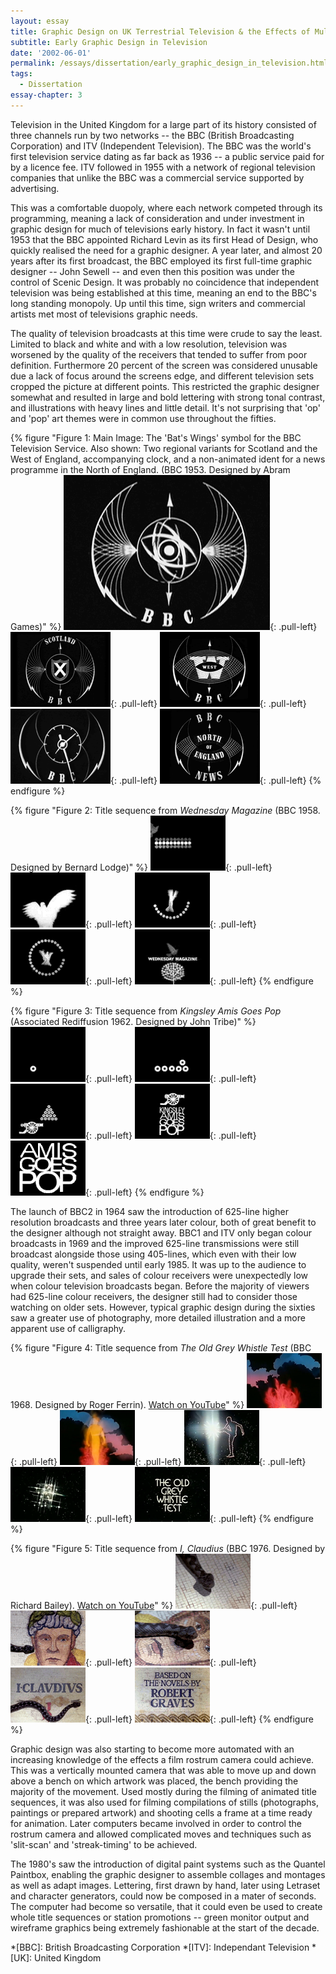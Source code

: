 ```yaml
---
layout: essay
title: Graphic Design on UK Terrestrial Television & the Effects of Multi-Channel Growth
subtitle: Early Graphic Design in Television
date: '2002-06-01'
permalink: /essays/dissertation/early_graphic_design_in_television.html
tags:
  - Dissertation
essay-chapter: 3
---
```

Television in the United Kingdom for a large part of its history consisted of three channels run by two networks -- the BBC (British Broadcasting Corporation) and ITV (Independent Television). The BBC was the world's first television service dating as far back as 1936 -- a public service paid for by a licence fee. ITV followed in 1955 with a network of regional television companies that unlike the BBC was a commercial service supported by advertising.

This was a comfortable duopoly, where each network competed through its programming, meaning a lack of consideration and under investment in graphic design for much of televisions early history. In fact it wasn't until 1953 that the BBC appointed Richard Levin as its first Head of Design, who quickly realised the need for a graphic designer. A year later, and almost 20 years after its first broadcast, the BBC employed its first full-time graphic designer -- John Sewell -- and even then this position was under the control of Scenic Design. It was probably no coincidence that independent television was being established at this time, meaning an end to the BBC's long standing monopoly. Up until this time, sign writers and commercial artists met most of televisions graphic needs.

The quality of television broadcasts at this time were crude to say the least. Limited to black and white and with a low resolution, television was worsened by the quality of the receivers that tended to suffer from poor definition. Furthermore 20 percent of the screen was considered unusable due a lack of focus around the screens edge, and different television sets cropped the picture at different points. This restricted the graphic designer somewhat and resulted in large and bold lettering with strong tonal contrast, and illustrations with heavy lines and little detail. It's not surprising that 'op' and 'pop' art themes were in common use throughout the fifties.

{% figure "Figure 1: Main Image: The 'Bat's Wings' symbol for the BBC Television Service. Also shown: Two regional variants for Scotland and the West of England, accompanying clock, and a non-animated ident for a news programme in the North of England. (BBC 1953. Designed by Abram Games)" %}
![BBC Television Service symbol or 'Bat's Wings'](/assets/images/essays/dissertation/figure-1a.png){: .pull-left}
![BBC Television Service symbol in Scotland](/assets/images/essays/dissertation/figure-1b.png){: .pull-left}
![BBC Television Service symbol in the West](/assets/images/essays/dissertation/figure-1c.png){: .pull-left}
![BBC Television Service clock](/assets/images/essays/dissertation/figure-1d.png){: .pull-left}
![BBC North of England News](/assets/images/essays/dissertation/figure-1e.png){: .pull-left}
{% endfigure %}

{% figure "Figure 2: Title sequence from <cite>Wednesday Magazine</cite> (BBC 1958. Designed by Bernard Lodge)" %}
![Still from 'Wednesday Magazine' opening sequence](/assets/images/essays/dissertation/figure-2a.png){: .pull-left}
![Still from 'Wednesday Magazine' opening sequence](/assets/images/essays/dissertation/figure-2b.png){: .pull-left}
![Still from 'Wednesday Magazine' opening sequence](/assets/images/essays/dissertation/figure-2c.png){: .pull-left}
![Still from 'Wednesday Magazine' opening sequence](/assets/images/essays/dissertation/figure-2d.png){: .pull-left}
![Still from 'Wednesday Magazine' opening sequence](/assets/images/essays/dissertation/figure-2e.png){: .pull-left}
{% endfigure %}

{% figure "Figure 3: Title sequence from <cite>Kingsley Amis Goes Pop</cite> (Associated Rediffusion 1962. Designed by John Tribe)" %}
![Still from 'Kingsley Amis Goes Pop' opening sequence](/assets/images/essays/dissertation/figure-3a.png){: .pull-left}
![Still from 'Kingsley Amis Goes Pop' opening sequence](/assets/images/essays/dissertation/figure-3b.png){: .pull-left}
![Still from 'Kingsley Amis Goes Pop' opening sequence](/assets/images/essays/dissertation/figure-3c.png){: .pull-left}
![Still from 'Kingsley Amis Goes Pop' opening sequence](/assets/images/essays/dissertation/figure-3d.png){: .pull-left}
![Still from 'Kingsley Amis Goes Pop' opening sequence](/assets/images/essays/dissertation/figure-3e.png){: .pull-left}
{% endfigure %}

The launch of BBC2 in 1964 saw the introduction of 625-line higher resolution broadcasts and three years later colour, both of great benefit to the designer although not straight away. BBC1 and ITV only began colour broadcasts in 1969 and the improved 625-line transmissions were still broadcast alongside those using 405-lines, which even with their low quality, weren't suspended until early 1985. It was up to the audience to upgrade their sets, and sales of colour receivers were unexpectedly low when colour television broadcasts began. Before the majority of viewers had 625-line colour receivers, the designer still had to consider those watching on older sets. However, typical graphic design during the sixties saw a greater use of photography, more detailed illustration and a more apparent use of calligraphy.

{% figure "Figure 4: Title sequence from <cite>The Old Grey Whistle Test</cite> (BBC 1968. Designed by Roger Ferrin). [Watch on YouTube](https://www.youtube.com/watch?v=KNNAfzKwRn4)" %}
![Still from 'The Old Grey Whistle Test' opening sequence](/assets/images/essays/dissertation/figure-4a.png){: .pull-left}
![Still from 'The Old Grey Whistle Test' opening sequence](/assets/images/essays/dissertation/figure-4b.png){: .pull-left}
![Still from 'The Old Grey Whistle Test' opening sequence](/assets/images/essays/dissertation/figure-4c.png){: .pull-left}
![Still from 'The Old Grey Whistle Test' opening sequence](/assets/images/essays/dissertation/figure-4d.png){: .pull-left}
![Still from 'The Old Grey Whistle Test' opening sequence](/assets/images/essays/dissertation/figure-4e.png){: .pull-left}
{% endfigure %}

{% figure "Figure 5: Title sequence from <cite>I, Claudius</cite> (BBC 1976. Designed by Richard Bailey). [Watch on YouTube](https://www.youtube.com/watch?v=pKwaCTfa1EE)" %}
![Still from 'I, Claudius' opening sequence](/assets/images/essays/dissertation/figure-5a.png){: .pull-left}
![Still from 'I, Claudius' opening sequence](/assets/images/essays/dissertation/figure-5b.png){: .pull-left}
![Still from 'I, Claudius' opening sequence](/assets/images/essays/dissertation/figure-5c.png){: .pull-left}
![Still from 'I, Claudius' opening sequence](/assets/images/essays/dissertation/figure-5d.png){: .pull-left}
![Still from 'I, Claudius' opening sequence](/assets/images/essays/dissertation/figure-5e.png){: .pull-left}
{% endfigure %}

Graphic design was also starting to become more automated with an increasing knowledge of the effects a film rostrum camera could achieve. This was a vertically mounted camera that was able to move up and down above a bench on which artwork was placed, the bench providing the majority of the movement. Used mostly during the filming of animated title sequences, it was also used for filming compilations of stills (photographs, paintings or prepared artwork) and shooting cells a frame at a time ready for animation. Later computers became involved in order to control the rostrum camera and allowed complicated moves and techniques such as 'slit-scan' and 'streak-timing' to be achieved.

The 1980's saw the introduction of digital paint systems such as the Quantel Paintbox, enabling the graphic designer to assemble collages and montages as well as adapt images. Lettering, first drawn by hand, later using Letraset and character generators, could now be composed in a mater of seconds. The computer had become so versatile, that it could even be used to create whole title sequences or station promotions -- green monitor output and wireframe graphics being extremely fashionable at the start of the decade.

*[BBC]: British Broadcasting Corporation
*[ITV]: Independant Television
*[UK]: United Kingdom
